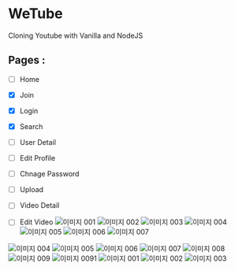 # WeTube

Cloning Youtube with Vanilla and NodeJS

## Pages :

- [ ] Home
- [x] Join
- [x] Login
- [x] Search
- [ ] User Detail
- [ ] Edit Profile
- [ ] Chnage Password
- [ ] Upload
- [ ] Video Detail
- [ ] Edit Video
![이미지 001](https://user-images.githubusercontent.com/47559613/119305291-83b06a00-bca3-11eb-8421-7d495d6635e2.jpg)
![이미지 002](https://user-images.githubusercontent.com/47559613/119305295-84490080-bca3-11eb-857f-7aa52bc59e6b.jpg)
![이미지 003](https://user-images.githubusercontent.com/47559613/119305297-84e19700-bca3-11eb-8c9f-6aec7ffb40e9.jpg)
![이미지 004](https://user-images.githubusercontent.com/47559613/119305299-84e19700-bca3-11eb-877e-a1d5557d578d.jpg)
![이미지 005](https://user-images.githubusercontent.com/47559613/119305300-857a2d80-bca3-11eb-8ecd-0703281dde9c.jpg)
![이미지 006](https://user-images.githubusercontent.com/47559613/119305301-857a2d80-bca3-11eb-9139-04b0e395fb86.jpg)
![이미지 007](https://user-images.githubusercontent.com/47559613/119305302-8612c400-bca3-11eb-9375-e17edd8004d5.jpg)


![이미지 004](https://user-images.githubusercontent.com/47559613/119304287-033d3980-bca2-11eb-93e9-5e1967788cfe.jpg)
![이미지 005](https://user-images.githubusercontent.com/47559613/119304293-046e6680-bca2-11eb-8aa9-03f10737da6f.jpg)
![이미지 006](https://user-images.githubusercontent.com/47559613/119304294-0506fd00-bca2-11eb-9b54-cdaf34772e3d.jpg)
![이미지 007](https://user-images.githubusercontent.com/47559613/119304297-0506fd00-bca2-11eb-93ba-7ce601c8cd3d.jpg)
![이미지 008](https://user-images.githubusercontent.com/47559613/119304298-059f9380-bca2-11eb-971f-c20e90e3421f.jpg)
![이미지 009](https://user-images.githubusercontent.com/47559613/119304301-06382a00-bca2-11eb-8b8f-daede7cedb05.jpg)
![이미지 0091](https://user-images.githubusercontent.com/47559613/119304307-06d0c080-bca2-11eb-87aa-23150e6be7a9.jpg)
![이미지 001](https://user-images.githubusercontent.com/47559613/119304308-06d0c080-bca2-11eb-8385-a99a6fb420f7.jpg)
![이미지 002](https://user-images.githubusercontent.com/47559613/119304310-07695700-bca2-11eb-9047-b22e20bb0d8c.jpg)
![이미지 003](https://user-images.githubusercontent.com/47559613/119304311-0801ed80-bca2-11eb-9653-a9a747bb8b98.jpg)
